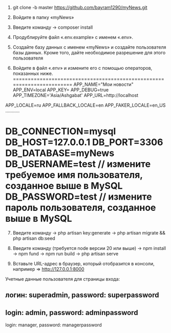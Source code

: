 1. git clone -b master https://github.com/bayram1290/myNews.git

2. Войдите в папку «myNews»

3. Введите команду
-> composer install

4. Продублируйте файл «.env.example» с именем «.env».

5. Создайте базу данных с именем «myNews» и создайте пользователя базы данных. Кроме того, дайте необходимое разрешение для этого пользователя

6. Войдите в файл «.env» и измените его с помощью операторов, показанных ниже.
=======================================================================
APP_NAME="Мои новости"
APP_ENV=local
APP_KEY=
APP_DEBUG=true
APP_TIMEZONE='Asia/Ashgabat'
APP_URL=http://localhost

APP_LOCALE=ru
APP_FALLBACK_LOCALE=en
APP_FAKER_LOCALE=en_US
...........

DB_CONNECTION=mysql
DB_HOST=127.0.0.1
DB_PORT=3306
DB_DATABASE=myNews
DB_USERNAME=test // измените требуемое имя пользователя, созданное выше в MySQL
DB_PASSWORD=test // измените пароль пользователя, созданное выше в MySQL
=======================================================================

7. Введите команду
-> php artisan key:generate
-> php artisan migrate && php artisan db:seed

8. Введите команду (требуется node версии 20 или выше)
-> npm install 
-> npm fund
-> npm run build
-> php artisan serve

9. Вставьте URL-адрес в браузер, который отобразится в консоли, например
=> http://127.0.0.1:8000

Учетные данные пользователя для страницы входа:

логин: superadmin,
password: superpassword
-------------------------------
login: admin,
password: adminpassword
-------------------------------
login: manager,
password: managerpassword
